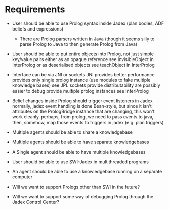 Requirements
============

* User should be able to use Prolog syntax inside Jadex (plan bodies, ADF beliefs and expressions)
    * There are Prolog parsers written in Java (though it seems silly to parse Prolog to Java to then generate Prolog from Java)
* User should be able to put entire objects into Prolog, not just simple key/value pairs
    either as an opaque reference
        see InvisibleObject in InterProlog
    or as deserialised objects
        see teachObject in InterProlog
* Interface can be via JNI or sockets
    JNI
        provides better performance
        provides only single prolog instance (use modules to fake multiple knowledge bases)
        see JPL
    sockets
        provide distributability
        are possibly easier to debug
        provide multiple prolog instances
        see InterProlog
* Belief changes inside Prolog should trigger event listeners in Jadex
    normally, jadex event handling is done Bean-style, but since it isn't attributes on the PrologBridge instance that are changing, this won't work cleanly.
    perhaps, from prolog, we need to pass events to java, then, somehow, map those events to triggers in jadex (e.g. plan triggers)
* Multiple agents should be able to share a knowledgebase
* Multiple agents should be able to have separate knowledgebases
* A Single agent should be able to have multiple knowledgebases
* User should be able to use SWI-Jadex in multithreaded programs
* An agent should be able to use a knowledgebase running on a separate computer

* Will we want to support Prologs other than SWI in the future?
* Will we want to support some way of debugging Prolog through the Jadex Control Center?
